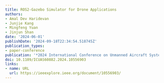 ```yaml
---
title: ROS2-Gazebo Simulator for Drone Applications
authors:
- Amal Dev Haridevan
- Junjie Kang
- Mingfeng Yuan
- Jinjun Shan
date: '2024-06-01'
publishDate: '2024-09-18T22:34:54.518745Z'
publication_types:
- paper-conference
publication: '*2024 International Conference on Unmanned Aircraft Systems (ICUAS)*'
doi: 10.1109/ICUAS60882.2024.10556903
links:
- name: URL
  url: https://ieeexplore.ieee.org/document/10556903/
---
```

